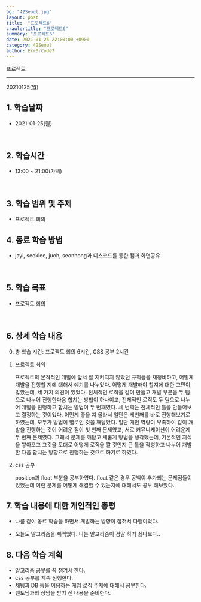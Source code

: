 ```yaml
---
bg: "42Seoul.jpg"
layout: post
title:  "프로젝트6"
crawlertitle: "프로젝트6"
summary: "프로젝트6"
date: 2021-01-25 22:00:00 +0900
category: 42Seoul
author: Err0rCode7
---
```


프로젝트

---

20210125(월)

## 1. 학습날짜

- 2021-01-25(월)
<br>

## 2. 학습시간

- 13:00 ~ 21:00(가택)
<br>

## 3. 학습 범위 및 주제

- 프로젝트 회의

## 4. 동료 학습 방법

- jayi, seoklee, juoh, seonhong과 디스코드를 통한 캠과 화면공유
<br>

## 5. 학습 목표

- 프로젝트 회의

<br>

## 6. 상세 학습 내용

0. 총 학습 시간: 프로젝트 회의 6시간, CSS 공부 2시간

1. 프로젝트 회의

	프로젝트의 본격적인 개발에 앞서 잘 지켜지지 않았던 규칙들을 재정비하고, 어떻게 개발을 진행할 지에 대해서 얘기를 나누었다. 어떻게 개발해야 할지에 대한 고민이 많았는데, 세 가지 의견이 있었다. 전체적인 로직을 같이 만들고 개발 부분을 두 팀으로 나누어 진행한다음 합치는 방법이 하나이고, 전체적인 로직도 두 팀으로 나누어 개발을 진행하고 합치는 방법이 두 번째였다. 세 번째는 전체적인 틀을 만들어보고 결정하는 것이었다. 어떤게 좋을 지 몰라서 일단은 세번째를 바로 진행해보기로 하였는데, 모두가 방법이 별로인 것을 깨달았다. 일단 개인 역량이 부족하여 같이 개발을 진행하는 것이 어려운 점이 첫 번째 문제였고, 서로 커뮤니케이션이 어려운게 두 번째 문제였다. 그래서 문제를 깨닫고 새롭게 방법을 생각했는데, 기본적인 지식을 쌓아오고 그것을 토대로 어떻게 로직을 짤 것인지 큰 틀을 작성하고 나누어 개발한 다음 합치는 방향으로 진행하는 것으로 하기로 하였다.

2. css 공부

	position과 float 부분을 공부하였다. float 같은 경우 공백이 추가되는 문제점들이 있었는데 이런 문제를 어떻게 해결할 수 있는지에 대해서도 공부 해보았다.


## 7. 학습 내용에 대한 개인적인 총평

- 나름 같이 동료 학습을 하면서 개발하는 방향이 잡혀서 다행이었다.

- 오늘도 알고리즘을 빼먹었다. 나는 알고리즘이 정말 하기 싫나보다..

## 8. 다음 학습 계획

- 알고리즘 공부를 꼭 챙겨서 한다.
- css 공부를 계속 진행한다.
- 채팅과 DB 등을 이용하는 게임 로직 주제에 대해서 공부한다.
- 멘토님과의 상담을 받기 전 내용을 준비한다.